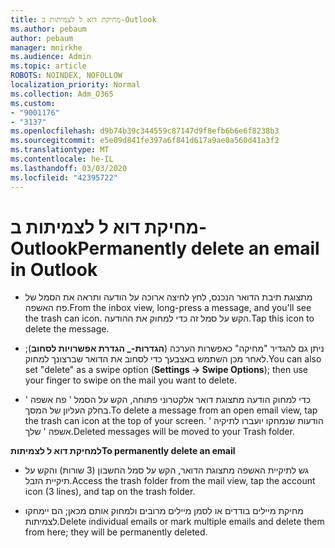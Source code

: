 ```yaml
---
title: מחיקת דוא ל לצמיתות ב-Outlook
ms.author: pebaum
author: pebaum
manager: mnirkhe
ms.audience: Admin
ms.topic: article
ROBOTS: NOINDEX, NOFOLLOW
localization_priority: Normal
ms.collection: Adm_O365
ms.custom:
- "9001176"
- "3137"
ms.openlocfilehash: d9b74b39c344559c87147d9f8efb6b6e6f8238b3
ms.sourcegitcommit: e5e09d841fe397a6f841d617a9ae0a560d41a3f2
ms.translationtype: MT
ms.contentlocale: he-IL
ms.lasthandoff: 03/03/2020
ms.locfileid: "42395722"
---
```

# <a name="permanently-delete-an-email-in-outlook"></a><span data-ttu-id="a5720-102">מחיקת דוא ל לצמיתות ב-Outlook</span><span class="sxs-lookup"><span data-stu-id="a5720-102">Permanently delete an email in Outlook</span></span>

- <span data-ttu-id="a5720-103">מתצוגת תיבת הדואר הנכנס, לחץ לחיצה ארוכה על הודעה ותראה את הסמל של פח האשפה.</span><span class="sxs-lookup"><span data-stu-id="a5720-103">From the inbox view, long-press a message, and you'll see the trash can icon.</span></span> <span data-ttu-id="a5720-104">הקש על סמל זה כדי למחוק את ההודעה.</span><span class="sxs-lookup"><span data-stu-id="a5720-104">Tap this icon to delete the message.</span></span>

- <span data-ttu-id="a5720-105">ניתן גם להגדיר "מחיקה" כאפשרות הערכה (**הגדרות-_ הגדרת אפשרויות לסחוב**); לאחר מכן השתמש באצבעך כדי לסחוב את הדואר שברצונך למחוק.</span><span class="sxs-lookup"><span data-stu-id="a5720-105">You can also set "delete" as a swipe option (**Settings -> Swipe Options**); then use your finger to swipe on the mail you want to delete.</span></span> 

- <span data-ttu-id="a5720-106">כדי למחוק הודעה מתצוגת דואר אלקטרוני פתוחה, הקש על הסמל ' פח אשפה ' בחלק העליון של המסך.</span><span class="sxs-lookup"><span data-stu-id="a5720-106">To delete a message from an open email view, tap the trash can icon at the top of your screen.</span></span> <span data-ttu-id="a5720-107">הודעות שנמחקו יועברו לתיקיה ' אשפה ' שלך.</span><span class="sxs-lookup"><span data-stu-id="a5720-107">Deleted messages will be moved to your Trash folder.</span></span> 

<span data-ttu-id="a5720-108">**למחיקת דוא ל לצמיתות**</span><span class="sxs-lookup"><span data-stu-id="a5720-108">**To permanently delete an email**</span></span>

- <span data-ttu-id="a5720-109">גש לתיקיית האשפה מתצוגת הדואר, הקש על סמל החשבון (3 שורות) והקש על תיקיית הזבל.</span><span class="sxs-lookup"><span data-stu-id="a5720-109">Access the trash folder from the mail view, tap the account icon (3 lines), and tap on the trash folder.</span></span>

- <span data-ttu-id="a5720-110">מחיקת מיילים בודדים או לסמן מיילים מרובים ולמחוק אותם מכאן; הם יימחקו לצמיתות.</span><span class="sxs-lookup"><span data-stu-id="a5720-110">Delete individual emails or mark multiple emails and delete them from here; they will be permanently deleted.</span></span>